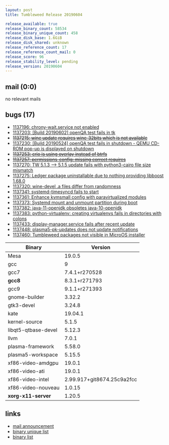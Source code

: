 ```yaml
---
layout: post
title: Tumbleweed Release 20190604

release_available: true
release_binary_count: 58534
release_binary_unique_count: 458
release_disk_base: 1.6GiB
release_disk_shared: unknown
release_reference_count: 17
release_reference_count_mail: 0
release_score: 96
release_stability_level: pending
release_version: 20190604
---
```


## mail (0:0)

no relevant mails

## bugs (17)

<!--more-->

- [1137196: chrony-wait.service not enabled](https://bugzilla.opensuse.org/show_bug.cgi?id=1137196)
- [1137203: \[Build 20190602\] openQA test fails in tk](https://bugzilla.opensuse.org/show_bug.cgi?id=1137203)
- ~~[1137215: wine update requires wine-32bits which is not available](https://bugzilla.opensuse.org/show_bug.cgi?id=1137215)~~
- [1137230: \[Build 20190524\] openQA test fails in shutdown - QEMU CD-ROM pop-up is displayed on shutdown](https://bugzilla.opensuse.org/show_bug.cgi?id=1137230)
- ~~[1137253: crio is using overlay instead of btrfs](https://bugzilla.opensuse.org/show_bug.cgi?id=1137253)~~
- ~~[1137257: permissions-config: missing correct requires](https://bugzilla.opensuse.org/show_bug.cgi?id=1137257)~~
- [1137270: TW 5.1.3 --> 5.1.5 update fails with python3-cairo file size mismatch](https://bugzilla.opensuse.org/show_bug.cgi?id=1137270)
- [1137275: Ledger package uninstallable due to nothing providing libboost 1.68.0](https://bugzilla.opensuse.org/show_bug.cgi?id=1137275)
- [1137320: wine-devel .a files differ from randomness](https://bugzilla.opensuse.org/show_bug.cgi?id=1137320)
- [1137341: systemd-timesyncd fails to start](https://bugzilla.opensuse.org/show_bug.cgi?id=1137341)
- [1137361: Enhance kvmsmall config with paravirtualized modules](https://bugzilla.opensuse.org/show_bug.cgi?id=1137361)
- [1137373: Systemd mount and unmount partition during boot](https://bugzilla.opensuse.org/show_bug.cgi?id=1137373)
- [1137382: java-11-openjdk obsoletes java-10-openjdk](https://bugzilla.opensuse.org/show_bug.cgi?id=1137382)
- [1137383: python-virtualenv: creating virtualenvs fails in directories with colons](https://bugzilla.opensuse.org/show_bug.cgi?id=1137383)
- [1137433: display-manager.service fails after recent update](https://bugzilla.opensuse.org/show_bug.cgi?id=1137433)
- [1137448: plasma5-pk-updates does not update notifications](https://bugzilla.opensuse.org/show_bug.cgi?id=1137448)
- [1137460: Tumbleweed packages not visible in MicroOS installer](https://bugzilla.opensuse.org/show_bug.cgi?id=1137460)

Binary | Version
--- | ---
Mesa | 19.0.5
gcc | 9
gcc7 | 7.4.1+r270528
**gcc8** | 8.3.1+r271793
gcc9 | 9.1.1+r271393
gnome-builder | 3.32.2
gtk3-devel | 3.24.8
kate | 19.04.1
kernel-source | 5.1.5
libqt5-qtbase-devel | 5.12.3
llvm | 7.0.1
plasma-framework | 5.58.0
plasma5-workspace | 5.15.5
xf86-video-amdgpu | 19.0.1
xf86-video-ati | 19.0.1
xf86-video-intel | 2.99.917+git8674.25c9a2fcc
xf86-video-nouveau | 1.0.15
**xorg-x11-server** | 1.20.5

## links

- [mail announcement](https://lists.opensuse.org/opensuse-factory/2019-06/msg00087.html)
- [binary unique list](http://download.opensuse.org/history/20190604/rpm.unique.list)
- [binary list](http://download.opensuse.org/history/20190604/rpm.list)
